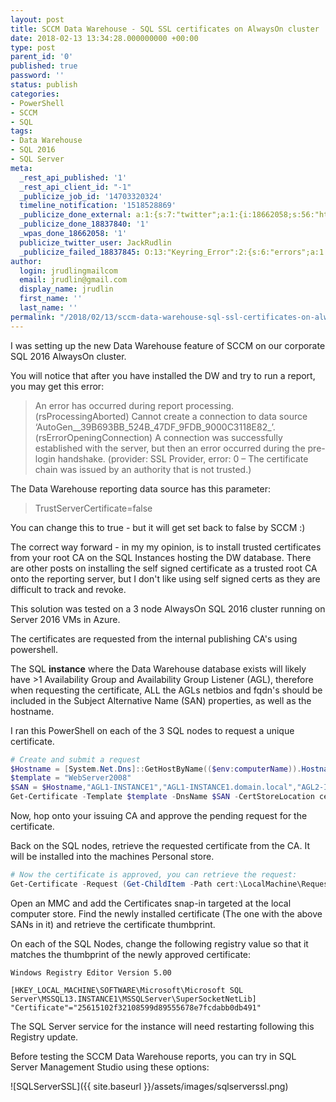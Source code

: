 ```yaml
---
layout: post
title: SCCM Data Warehouse - SQL SSL certificates on AlwaysOn cluster
date: 2018-02-13 13:34:28.000000000 +00:00
type: post
parent_id: '0'
published: true
password: ''
status: publish
categories:
- PowerShell
- SCCM
- SQL
tags:
- Data Warehouse
- SQL 2016
- SQL Server
meta:
  _rest_api_published: '1'
  _rest_api_client_id: "-1"
  _publicize_job_id: '14703320324'
  timeline_notification: '1518528869'
  _publicize_done_external: a:1:{s:7:"twitter";a:1:{i:18662058;s:56:"https://twitter.com/JackRudlin/status/963406026027479041";}}
  _publicize_done_18837840: '1'
  _wpas_done_18662058: '1'
  publicize_twitter_user: JackRudlin
  _publicize_failed_18837845: O:13:"Keyring_Error":2:{s:6:"errors";a:1:{s:21:"keyring-request-error";a:1:{i:0;a:6:{s:7:"headers";O:42:"Requests_Utility_CaseInsensitiveDictionary":1:{s:7:"
author:
  login: jrudlingmailcom
  email: jrudlin@gmail.com
  display_name: jrudlin
  first_name: ''
  last_name: ''
permalink: "/2018/02/13/sccm-data-warehouse-sql-ssl-certificates-on-alwayson-cluster/"
---
```

I was setting up the new Data Warehouse feature of SCCM on our corporate SQL 2016 AlwaysOn cluster.

You will notice that after you have installed the DW and try to run a report, you may get this error:

> An error has occurred during report processing. (rsProcessingAborted) Cannot create a connection to data source ‘AutoGen__39B693BB_524B_47DF_9FDB_9000C3118E82_’. (rsErrorOpeningConnection) A connection was successfully established with the server, but then an error occurred during the pre-login handshake. (provider: SSL Provider, error: 0 – The certificate chain was issued by an authority that is not trusted.)

The Data Warehouse reporting data source has this parameter:
> TrustServerCertificate=false

You can change this to true - but it will get set back to false by SCCM :)

The correct way forward - in my my opinion, is to install trusted certificates from your root CA on the SQL Instances hosting the DW database. There are other posts on installing the self signed certificate as a trusted root CA onto the reporting server, but I don't like using self signed certs as they are difficult to track and revoke.

This solution was tested on a 3 node AlwaysOn SQL 2016 cluster running on Server 2016 VMs in Azure.

The certificates are requested from the internal publishing CA's using powershell.

The SQL **instance** where the Data Warehouse database exists will likely have \>1 Availability Group and Availability Group Listener (AGL), therefore when requesting the certificate, ALL the AGLs netbios and fqdn's should be included in the Subject Alternative Name (SAN) properties, as well as the hostname.

I ran this PowerShell on each of the 3 SQL nodes to request a unique certificate.

```powershell
# Create and submit a request  
$Hostname = [System.Net.Dns]::GetHostByName(($env:computerName)).Hostname  
$template = "WebServer2008"  
$SAN = $Hostname,"AGL1-INSTANCE1","AGL1-INSTANCE1.domain.local","AGL2-INSTANCE1","AGL2-INSTANCE1.domain.local","AGL3-INSTANCE1","AGL3-INSTANCE1.domain.local","AGL4-INSTANCE1","AGL4-INSTANCE1.domain.local"  
Get-Certificate -Template $template -DnsName $SAN -CertStoreLocation cert:\LocalMachine\My
```

Now, hop onto your issuing CA and approve the pending request for the certificate.

Back on the SQL nodes, retrieve the requested certificate from the CA. It will be installed into the machines Personal store.

```powershell
# Now the certificate is approved, you can retrieve the request:  
Get-Certificate -Request (Get-ChildItem -Path cert:\LocalMachine\Request)  
```

Open an MMC and add the Certificates snap-in targeted at the local computer store. Find the newly installed certificate (The one with the above SANs in it) and retrieve the certificate thumbprint.

On each of the SQL Nodes, change the following registry value so that it matches the thumbprint of the newly approved certificate:

```windows registry entries
Windows Registry Editor Version 5.00

[HKEY_LOCAL_MACHINE\SOFTWARE\Microsoft\Microsoft SQL Server\MSSQL13.INSTANCE1\MSSQLServer\SuperSocketNetLib]  
"Certificate"="25615102f32108599d89555678e7fcdabb0db491"
```

The SQL Server service for the instance will need restarting following this Registry update.

Before testing the SCCM Data Warehouse reports, you can try in SQL Server Management Studio using these options:

![SQLServerSSL]({{ site.baseurl }}/assets/images/sqlserverssl.png)

